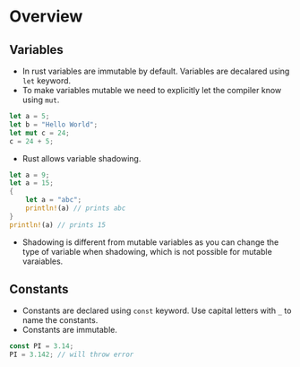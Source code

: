 # Overview
## Variables
- In rust variables are immutable by default. Variables are decalared using `let` keyword. 
- To make variables mutable we need to explicitly let the compiler know using `mut`.
```rust
let a = 5;
let b = "Hello World";
let mut c = 24;
c = 24 + 5;
```
- Rust allows variable shadowing.
```rust
let a = 9;
let a = 15;
{
    let a = "abc";
    println!(a) // prints abc
}
println!(a) // prints 15
```
- Shadowing is different from mutable variables as you can change the type of variable when shadowing, which is not possible for mutable varaiables.

## Constants
- Constants are declared using `const` keyword. Use capital letters with `_` to name the constants.
- Constants are immutable.
```rust
const PI = 3.14;
PI = 3.142; // will throw error
```
